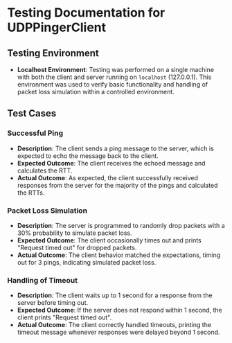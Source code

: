 # Testing Documentation for UDPPingerClient

## Testing Environment

- **Localhost Environment**: Testing was performed on a single machine with both the client and server running on `localhost` (127.0.0.1). This environment was used to verify basic functionality and handling of packet loss simulation within a controlled environment.


## Test Cases

### Successful Ping
- **Description**: The client sends a ping message to the server, which is expected to echo the message back to the client.
- **Expected Outcome**: The client receives the echoed message and calculates the RTT.
- **Actual Outcome**: As expected, the client successfully received responses from the server for the majority of the pings and calculated the RTTs.
### Packet Loss Simulation
- **Description**: The server is programmed to randomly drop packets with a 30% probability to simulate packet loss.
- **Expected Outcome**: The client occasionally times out and prints "Request timed out" for dropped packets.
- **Actual Outcome**: The client behavior matched the expectations, timing out for 3 pings, indicating simulated packet loss.
### Handling of Timeout
- **Description**: The client waits up to 1 second for a response from the server before timing out.
- **Expected Outcome**: If the server does not respond within 1 second, the client prints "Request timed out".
- **Actual Outcome**: The client correctly handled timeouts, printing the timeout message whenever responses were delayed beyond 1 second. 